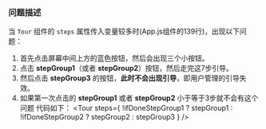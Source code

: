 ### 问题描述

当 `Tour` 组件的 `steps` 属性传入变量较多时(App.js组件的139行)，出现以下问题：

1. 首先点击屏幕中间上方的蓝色按钮，然后会出现三个小按钮。
2. 点击 **stepGroup1**（或者 **stepGroup2**）按钮，然后走完这7步引导。
3. 然后点击 **stepGroup3** 的按钮，**此时不会出现引导**，即用户管理的引导失效。
4. 如果第一次点击的 **stepGroup1** 或者 **stepGroup2** 小于等于3步就不会有这个问题
代码如下：
<Tour steps={ !ifDoneStepGroup1 ? stepGroup1 : !ifDoneStepGroup2 ? stepGroup2 : stepGroup3 } />


